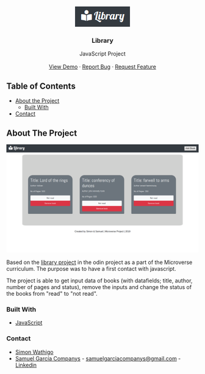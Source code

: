 <br />
<p align="center">
  <a href="#">
    <img src="images/logolibrary.png" alt="Logo">
  </a>

  <h3 align="center">Library</h3>

  <p align="center">
    JavaScript Project
    <br />
    <br />
    <a href="#">View Demo</a>
    ·
    <a href="https://github.com/samgaco/library/issues">Report Bug</a>
    ·
    <a href="https://github.com/samgaco/library/issues">Request Feature</a>
  </p>
</p>


<!-- TABLE OF CONTENTS -->
## Table of Contents

* [About the Project](#about-the-project)
  * [Built With](#built-with)
* [Contact](#Contact)




<!-- ABOUT THE PROJECT -->
## About The Project

  <a href="#">
    <img src="images/librarymain.png" alt="Logo">
  </a>
  
Based on the [ library project](https://www.theodinproject.com/courses/javascript/lessons/library) in the odin project as a part of the Microverse curriculum. The purpose was to have a first contact with javascript.

The project is able to get input data of books (with datafields; title, author, number of pages and status), remove the inputs and change the status of the books from "read" to "not read".


### Built With
* [JavaScript](https://www.javascript.com/)


### Contact

* [Simon Wathigo](https://github.com/wathigo)
* [Samuel García Companys](https://github.com/samgaco) - samuelgarciacompanys@gmail.com - [Linkedin](https://www.linkedin.com/in/samuel-garc%C3%ADa-companys-0a848284/)


